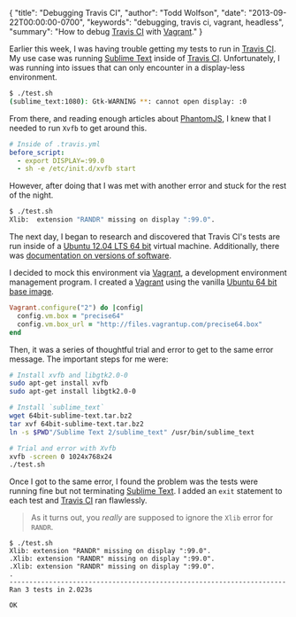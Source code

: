 {
  "title": "Debugging Travis CI",
  "author": "Todd Wolfson",
  "date": "2013-09-22T00:00:00-0700",
  "keywords": "debugging, travis ci, vagrant, headless",
  "summary": "How to debug [Travis CI](https://travis-ci.org/) with [Vagrant](http://www.vagrantup.com/)."
}

Earlier this week, I was having trouble getting my tests to run in [Travis CI][]. My use case was running [Sublime Text][] inside of [Travis CI][]. Unfortunately, I was running into issues that can only encounter in a display-less environment.

```bash
$ ./test.sh
(sublime_text:1080): Gtk-WARNING **: cannot open display: :0
```

[Travis CI]: http://travis-ci.org/
[Sublime Text]: http://sublimetext.com/

From there, and reading enough articles about [PhantomJS][], I knew that I needed to run `Xvfb` to get around this.

[PhantomJS]: http://phantomjs.org/

```yaml
# Inside of .travis.yml
before_script:
  - export DISPLAY=:99.0
  - sh -e /etc/init.d/xvfb start
```

However, after doing that I was met with another error and stuck for the rest of the night.

```bash
$ ./test.sh
Xlib:  extension "RANDR" missing on display ":99.0".
```

The next day, I began to research and discovered that Travis CI's tests are run inside of a [Ubuntu 12.04 LTS 64 bit][travis-ubuntu] virtual machine. Additionally, there was [documentation on versions of software][travis-software].

[travis-ubuntu]: http://about.travis-ci.org/docs/user/ci-environment/#CI-environment-OS
[travis-software]: http://about.travis-ci.org/docs/user/ci-environment/#Environment-common-to-all-VM-images

I decided to mock this environment via [Vagrant][], a development environment management program. I created a [Vagrant][] using the vanilla [Ubuntu 64 bit base image][vagrant-boxes].

[Vagrant]: http://www.vagrantup.com/
[vagrant-boxes]: http://www.vagrantbox.es/

```ruby
Vagrant.configure("2") do |config|
  config.vm.box = "precise64"
  config.vm.box_url = "http://files.vagrantup.com/precise64.box"
end
```

Then, it was a series of thoughtful trial and error to get to the same error message. The important steps for me were:

```bash
# Install xvfb and libgtk2.0-0
sudo apt-get install xvfb
sudo apt-get install libgtk2.0-0

# Install `sublime_text`
wget 64bit-sublime-text.tar.bz2
tar xvf 64bit-sublime-text.tar.bz2
ln -s $PWD"/Sublime Text 2/sublime_text" /usr/bin/sublime_text

# Trial and error with Xvfb
xvfb -screen 0 1024x768x24
./test.sh
```

Once I got to the same error, I found the problem was the tests were running fine but not terminating [Sublime Text][]. I added an `exit` statement to each test and [Travis CI][] ran flawlessly.

> As it turns out, you *really* are supposed to ignore the `Xlib` error for `RANDR`.

```
$ ./test.sh
Xlib: extension "RANDR" missing on display ":99.0".
.Xlib: extension "RANDR" missing on display ":99.0".
.Xlib: extension "RANDR" missing on display ":99.0".
.
----------------------------------------------------------------------
Ran 3 tests in 2.023s

OK
```
